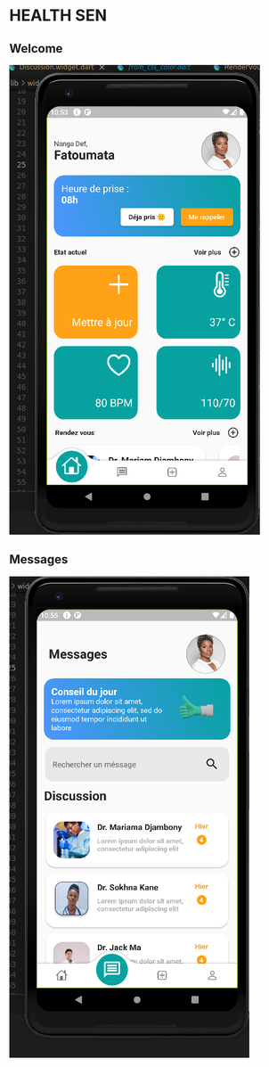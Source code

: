 # HEALTH SEN

## Welcome

<img src="./images/Welcome.png"></img>

## Messages

<img src="./images/messages.png"></img>